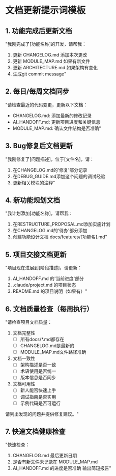 # 文档更新提示词模板

## 1. 功能完成后更新文档
"我刚完成了[功能名称]的开发，请帮我：
1. 更新 CHANGELOG.md 添加本次更改
2. 更新 MODULE_MAP.md 如果有新文件
3. 更新 ARCHITECTURE.md 如果架构有变化
4. 生成git commit message"

## 2. 每日/每周文档同步
"请检查最近的代码变更，更新以下文档：
- CHANGELOG.md: 添加最新的修改记录
- AI_HANDOFF.md: 更新项目进度和关键信息
- MODULE_MAP.md: 确认文件结构是否准确"

## 3. Bug修复后文档更新
"我刚修复了[问题描述]，位于[文件名]，请：
1. 在CHANGELOG.md的'修复'部分记录
2. 在DEBUG_GUIDE.md添加这个问题的调试经验
3. 更新相关模块的注释"

## 4. 新功能规划文档
"我计划添加[功能名称]，请帮我：
1. 在RESTRUCTURE_PROPOSAL.md添加实施计划
2. 在CHANGELOG.md的'待办'部分添加
3. 创建功能设计文档 docs/features/[功能名].md"

## 5. 项目交接文档更新
"项目现在进展到[阶段描述]，请更新：
1. AI_HANDOFF.md 的'当前进度'部分
2. .claude/project.md 的项目状态
3. README.md 的项目说明（如果有）"

## 6. 文档质量检查（每周执行）
"请检查项目文档质量：

1. 文档完整性
   - [ ] 所有docs/*.md都存在
   - [ ] CHANGELOG.md是最新的
   - [ ] MODULE_MAP.md文件路径准确

2. 文档一致性
   - [ ] 架构描述是否一致
   - [ ] 术语使用是否统一
   - [ ] 版本信息是否同步

3. 文档可用性
   - [ ] 新人能否快速上手
   - [ ] 调试指南是否实用
   - [ ] 示例代码是否可运行

请列出发现的问题并提供修复建议。"

## 7. 快速文档健康检查
"快速检查：
1. CHANGELOG.md 最后更新日期
2. 是否有新文件未记录在 MODULE_MAP.md
3. AI_HANDOFF.md 的进度是否准确
输出简短报告"